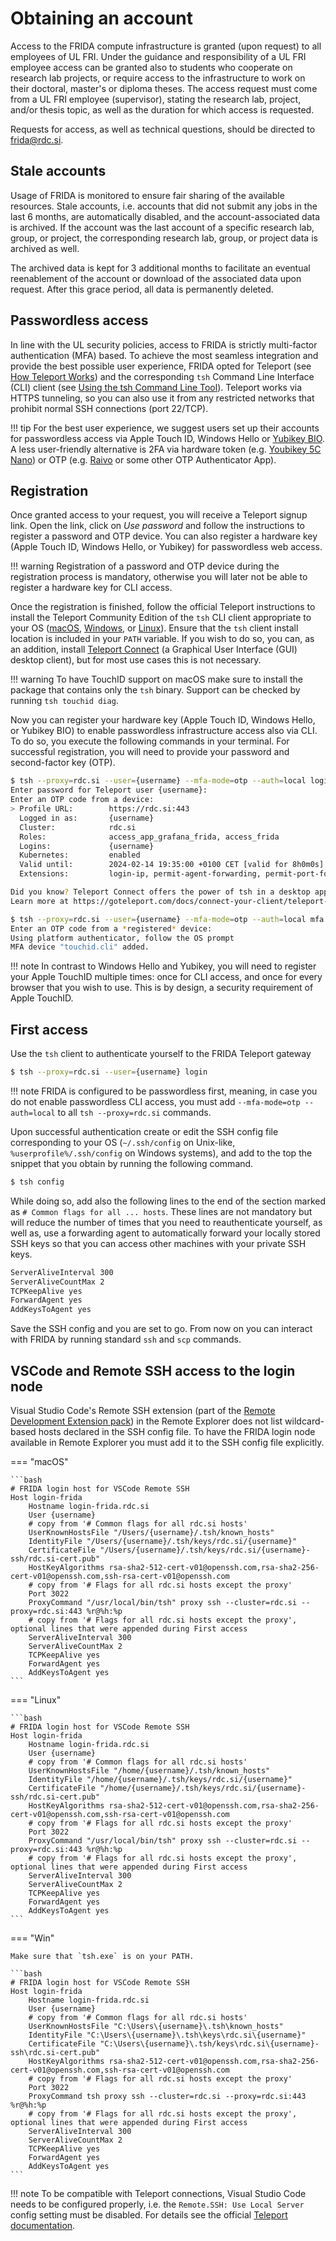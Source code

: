 # Obtaining an account

Access to the FRIDA compute infrastructure is granted (upon request) to all employees of UL FRI. Under the guidance and responsibility of a UL FRI employee access can be granted also to students who cooperate on research lab projects, or require access to the infrastructure to work on their doctoral, master's or diploma theses. The access request must come from a UL FRI employee (supervisor), stating the research lab, project, and/or thesis topic, as well as the duration for which access is requested.

Requests for access, as well as technical questions, should be directed to frida@rdc.si.

## Stale accounts

Usage of FRIDA is monitored to ensure fair sharing of the available resources. Stale accounts, i.e. accounts that did not submit any jobs in the last 6 months, are automatically disabled, and the account-associated data is archived. If the account was the last account of a specific research lab, group, or project, the corresponding research lab, group, or project data is archived as well.

The archived data is kept for 3 additional months to facilitate an eventual reenablement of the account or download of the associated data upon request. After this grace period, all data is permanently deleted.

## Passwordless access

In line with the UL security policies, access to FRIDA is strictly multi-factor authentication (MFA) based. To achieve the most seamless integration and provide the best possible user experience, FRIDA opted for Teleport (see [How Teleport Works](https://goteleport.com/how-it-works/)) and the corresponding `tsh` Command Line Interface (CLI) client (see [Using the tsh Command Line Tool](https://goteleport.com/docs/connect-your-client/introduction/)). Teleport works via HTTPS tunneling, so you can also use it from any restricted networks that prohibit normal SSH connections (port 22/TCP).

!!! tip
    For the best user experience, we suggest users set up their accounts for passwordless access via Apple Touch ID, Windows Hello or [Yubikey BIO](https://www.yubico.com/si/product/yubikey-bio-series/yubikey-c-bio/). A less user-friendly alternative is 2FA via hardware token (e.g. [Youbikey 5C Nano](https://www.yubico.com/si/product/yubikey-5c-nano/)) or OTP (e.g. [Raivo](https://raivo-otp.com) or some other OTP Authenticator App).

## Registration

Once granted access to your request, you will receive a Teleport signup link. Open the link, click on _Use password_ and follow the instructions to register a password and OTP device. You can also register a hardware key (Apple Touch ID, Windows Hello, or Yubikey) for passwordless web access.

!!! warning
    Registration of a password and OTP device during the registration process is mandatory, otherwise you will later not be able to register a hardware key for CLI access.

Once the registration is finished, follow the official Teleport instructions to install the Teleport Community Edition of the `tsh` CLI client appropriate to your OS ([macOS](https://goteleport.com/docs/installation/#macos), [Windows](https://goteleport.com/docs/installation/#windows-tsh-client-only), or [Linux](https://goteleport.com/docs/installation/#linux)). Ensure that the `tsh` client install location is included in your `PATH` variable. If you wish to do so, you can, as an addition, install [Teleport Connect](https://goteleport.com/docs/connect-your-client/teleport-connect/) (a Graphical User Interface (GUI) desktop client), but for most use cases this is not necessary.

!!! warning
    To have TouchID support on macOS make sure to install the package that contains only the `tsh` binary. Support can be checked by running `tsh touchid diag`.

Now you can register your hardware key (Apple Touch ID, Windows Hello, or Yubikey BIO) to enable passwordless infrastructure access also via CLI. To do so, you execute the following commands in your terminal. For successful registration, you will need to provide your password and second-factor key (OTP).
```bash
$ tsh --proxy=rdc.si --user={username} --mfa-mode=otp --auth=local login
Enter password for Teleport user {username}:
Enter an OTP code from a device:
> Profile URL:        https://rdc.si:443
  Logged in as:       {username}
  Cluster:            rdc.si
  Roles:              access_app_grafana_frida, access_frida
  Logins:             {username}
  Kubernetes:         enabled
  Valid until:        2024-02-14 19:35:00 +0100 CET [valid for 8h0m0s]
  Extensions:         login-ip, permit-agent-forwarding, permit-port-forwarding, permit-pty, private-key-policy

Did you know? Teleport Connect offers the power of tsh in a desktop app.
Learn more at https://goteleport.com/docs/connect-your-client/teleport-connect/

$ tsh --proxy=rdc.si --user={username} --mfa-mode=otp --auth=local mfa add --type=TOUCHID --name=touchid.cli
Enter an OTP code from a *registered* device:
Using platform authenticator, follow the OS prompt
MFA device "touchid.cli" added.
```

!!! note
    In contrast to Windows Hello and Yubikey, you will need to register your Apple TouchID multiple times: once for CLI access, and once for every browser that you wish to use. This is by design, a security requirement of Apple TouchID.


<!--
**Kako je z več browserji?, Kako je z registracijo mfa v CLI?**

*_Note that on Apple you have to install the signed ???_

_kako vzpostaviti passwordless, in kako registrirat 2FA via 5C Nano (tudi OTP z Raivo / google auth ...?)_
-->

## First access

Use the `tsh` client to authenticate yourself to the FRIDA Teleport gateway
```bash
$ tsh --proxy=rdc.si --user={username} login
```

!!! note
    FRIDA is configured to be passwordless first, meaning, in case you do not enable passwordless CLI access, you must add `--mfa-mode=otp --auth=local` to all `tsh --proxy=rdc.si` commands.

Upon successful authentication create or edit the SSH config file corresponding to your OS (`~/.ssh/config` on Unix-like, `%userprofile%/.ssh/config` on Windows systems), and add to the top the snippet that you obtain by running the following command.
```bash
$ tsh config
```

While doing so, add also the following lines to the end of the section marked as `# Common flags for all ... hosts`. These lines are not mandatory but will reduce the number of times that you need to reauthenticate yourself, as well as, use a forwarding agent to automatically forward your locally stored SSH keys so that you can access other machines with your private SSH keys.
```bash
ServerAliveInterval 300
ServerAliveCountMax 2
TCPKeepAlive yes
ForwardAgent yes
AddKeysToAgent yes
```

Save the SSH config and you are set to go. From now on you can interact with FRIDA by running standard `ssh` and `scp` commands.

## VSCode and Remote SSH access to the login node

Visual Studio Code's Remote SSH extension (part of the [Remote Development Extension pack](https://marketplace.visualstudio.com/items?itemName=ms-vscode-remote.vscode-remote-extensionpack)) in the Remote Explorer does not list wildcard-based hosts declared in the SSH config file. To have the FRIDA login node available in Remote Explorer you must add it to the SSH config file explicitly.

=== "macOS"

    ```bash
    # FRIDA login host for VSCode Remote SSH
    Host login-frida
        Hostname login-frida.rdc.si
        User {username}
        # copy from '# Common flags for all rdc.si hosts'
        UserKnownHostsFile "/Users/{username}/.tsh/known_hosts"
        IdentityFile "/Users/{username}/.tsh/keys/rdc.si/{username}"
        CertificateFile "/Users/{username}/.tsh/keys/rdc.si/{username}-ssh/rdc.si-cert.pub"
        HostKeyAlgorithms rsa-sha2-512-cert-v01@openssh.com,rsa-sha2-256-cert-v01@openssh.com,ssh-rsa-cert-v01@openssh.com
        # copy from '# Flags for all rdc.si hosts except the proxy'
        Port 3022
        ProxyCommand "/usr/local/bin/tsh" proxy ssh --cluster=rdc.si --proxy=rdc.si:443 %r@%h:%p
        # copy from '# Flags for all rdc.si hosts except the proxy', optional lines that were appended during First access
        ServerAliveInterval 300
        ServerAliveCountMax 2
        TCPKeepAlive yes
        ForwardAgent yes
        AddKeysToAgent yes
    ```

=== "Linux"

    ```bash
    # FRIDA login host for VSCode Remote SSH
    Host login-frida
        Hostname login-frida.rdc.si
        User {username}
        # copy from '# Common flags for all rdc.si hosts'
        UserKnownHostsFile "/home/{username}/.tsh/known_hosts"
        IdentityFile "/home/{username}/.tsh/keys/rdc.si/{username}"
        CertificateFile "/home/{username}/.tsh/keys/rdc.si/{username}-ssh/rdc.si-cert.pub"
        HostKeyAlgorithms rsa-sha2-512-cert-v01@openssh.com,rsa-sha2-256-cert-v01@openssh.com,ssh-rsa-cert-v01@openssh.com
        # copy from '# Flags for all rdc.si hosts except the proxy'
        Port 3022
        ProxyCommand "/usr/local/bin/tsh" proxy ssh --cluster=rdc.si --proxy=rdc.si:443 %r@%h:%p
        # copy from '# Flags for all rdc.si hosts except the proxy', optional lines that were appended during First access
        ServerAliveInterval 300
        ServerAliveCountMax 2
        TCPKeepAlive yes
        ForwardAgent yes
        AddKeysToAgent yes
    ```

=== "Win"

    Make sure that `tsh.exe` is on your PATH.
    
    ```bash
    # FRIDA login host for VSCode Remote SSH
    Host login-frida
        Hostname login-frida.rdc.si
        User {username}
        # copy from '# Common flags for all rdc.si hosts'
        UserKnownHostsFile "C:\Users\{username}\.tsh\known_hosts"
        IdentityFile "C:\Users\{username}\.tsh\keys\rdc.si\{username}"
        CertificateFile "C:\Users\{username}\.tsh/keys\rdc.si\{username}-ssh\rdc.si-cert.pub"
        HostKeyAlgorithms rsa-sha2-512-cert-v01@openssh.com,rsa-sha2-256-cert-v01@openssh.com,ssh-rsa-cert-v01@openssh.com
        # copy from '# Flags for all rdc.si hosts except the proxy'
        Port 3022
        ProxyCommand tsh proxy ssh --cluster=rdc.si --proxy=rdc.si:443 %r@%h:%p
        # copy from '# Flags for all rdc.si hosts except the proxy', optional lines that were appended during First access
        ServerAliveInterval 300
        ServerAliveCountMax 2
        TCPKeepAlive yes
        ForwardAgent yes
        AddKeysToAgent yes
    ```

!!! note
    To be compatible with Teleport connections, Visual Studio Code needs to be configured properly, i.e. the `Remote.SSH: Use Local Server` config setting must be disabled. For details see the official [Teleport documentation](https://goteleport.com/docs/server-access/guides/vscode/#step-23-configure-visual-studio-code).
